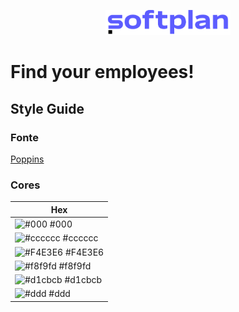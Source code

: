 <p align="center">
  <img alt="logo da softplan" src="src/assets/image/logo-softplan.png" width="200px">
</p>

<h1>Find your employees!</h1>
<h2>Style Guide</h1>

<h3> Fonte </h3>

[Poppins](https://fonts.google.com/specimen/Poppins)

<h3> Cores </h3>


| Hex                                                              |
| ---------------------------------------------------------------- |
| ![#000](https://via.placeholder.com/10/000?text=+) #000    |
| ![#cccccc](https://via.placeholder.com/10/cccccc?text=+) #cccccc |
| ![#F4E3E6](https://via.placeholder.com/10/F4E3E6?text=+) #F4E3E6 |
| ![#f8f9fd](https://via.placeholder.com/10/f8f9fd?text=+) #f8f9fd |
| ![#d1cbcb](https://via.placeholder.com/10/d1cbcb?text=+) #d1cbcb |
| ![#ddd](https://via.placeholder.com/10/ddd?text=+) #ddd |

